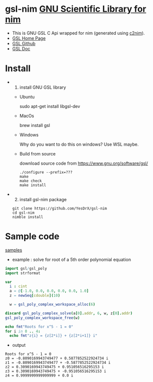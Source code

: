 # gsl-nim [GNU Scientific Library for nim](https://www.gnu.org/software/gsl/)
* This is GNU GSL C Api wrapped for nim (generated using [c2nim](https://github.com/nim-lang/c2nim)).
* [GSL Home Page](https://www.gnu.org/software/gsl/)
* [GSL Github](https://github.com/ampl/gsl)
* [GSL Doc](https://www.gnu.org/software/gsl/doc/html/)

# Install
* 1. install GNU GSL library
  * Ubuntu 
  
    sudo apt-get install libgsl-dev
  
  * MacOs
    
    brew install gsl
   
  * Windows
    
    Why do you want to do this on windows? Use WSL maybe.
    
  * Build from source
  
    download source code from https://www.gnu.org/software/gsl/
    
    ```
    ./configure --prefix=???
    make
    make check
    make install
    ```
* 2. install gsl-nim package
  ```
  git clone https://github.com/YesDrX/gsl-nim
  cd gsl-nim
  nimble install
  ```
# Sample code
  [samples](https://github.com/YesDrX/gsl-nim/tree/main/sample)
  
  * example : solve for root of a 5th order polynomial equation
  ```nim
import gsl/gsl_poly
import strformat

var
    i : cint
    a = @[-1.0, 0.0, 0.0, 0.0, 0.0, 1.0]
    z = newSeq[cdouble](10)

    w = gsl_poly_complex_workspace_alloc(6)

discard gsl_poly_complex_solve(a[0].addr, 6, w, z[0].addr)
gsl_poly_complex_workspace_free(w)

echo fmt"Roots for x^5 - 1 = 0"
for i in 0 .. 4:
    echo fmt"z{i} = {z[2*i]} + {z[2*i+1]} i"
  ```
  * output
  ```
Roots for x^5 - 1 = 0
z0 = -0.8090169943749477 + 0.5877852522924734 i
z1 = -0.8090169943749477 + -0.5877852522924734 i
z2 = 0.3090169943749475 + 0.951056516295153 i
z3 = 0.3090169943749475 + -0.951056516295153 i
z4 = 0.9999999999999999 + 0.0 i
  ```
  
